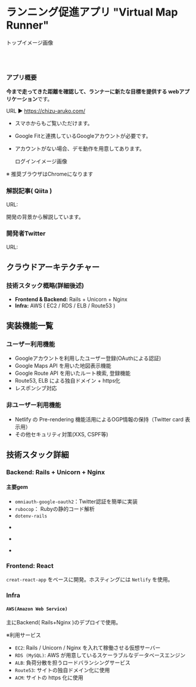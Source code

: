 # ランニング促進アプリ "Virtual Map Runner"

トップイメージ画像
<!-- ![guest_login](https://user-images.githubusercontent.com/57904570/128120894-8cb3de67-6f5e-4175-965e-0222509c0f32.png) -->


<br>
<br>

### アプリ概要

**今まで走ってきた距離を確認して、ランナーに新たな目標を提供する webアプリケーション**です。

URL ▶︎ https://chizu-aruko.com/

-   スマホからもご覧いただけます。
-   Google Fitと連携しているGoogleアカウントが必要です。
-   アカウントがない場合、デモ動作を用意してあります。

    ログインイメージ画像
    <!-- ![guest_login](https://user-images.githubusercontent.com/57904570/128120894-8cb3de67-6f5e-4175-965e-0222509c0f32.png) -->

※ 推奨ブラウザはChromeになります

### 解説記事( Qiita )
URL:

開発の背景から解説しています。

### 開発者Twitter
URL:

## クラウドアーキテクチャー
<!-- ![image](https://user-images.githubusercontent.com/56747224/110200543-dbf47e80-7ea1-11eb-8c91-227bd310faa9.png) -->

### 技術スタック概略(詳細後述)
- **Frontend & Backend:** Rails + Unicorn + Nginx
- **Infra:** AWS ( EC2 / RDS / ELB / Route53 )

## 実装機能一覧
### ユーザー利用機能
- Googleアカウントを利用したユーザー登録(OAuthによる認証)
- Google Maps API を用いた地図表示機能
- Google Route API を用いたルート検索, 登録機能
- Route53, ELB による独自ドメイン + https化
- レスポンシブ対応

### 非ユーザー利用機能
- Netlify の Pre-rendering 機能活用によるOGP情報の保持（Twitter card 表示用）
- その他セキュリティ対策(XXS, CSPF等)

## 技術スタック詳細
### Backend: Rails + Unicorn + Nginx
#### 主要gem
<!-- - ``devise_token_auth``： APIモードでの devise。トークン認証を簡単に実装 -->
- ``omniauth-google-oauth2``：Twitter認証を簡単に実装
- ``rubocop``： Rubyの静的コード解析
- ``dotenv-rails``
- ````
- ````
- ````

### Frontend: React

``creat-react-app`` をベースに開発。ホスティングには ``Netlify`` を使用。
<!-- - ``eslint & prettier``: javascriptに対する静的コード解析-->

### Infra

#### ``AWS(Amazon Web Service)``

主にBackend( Rails+Nginx )のデプロイで使用。

※利用サービス
- ``EC2``: Rails / Unicorn / Nginx を入れて稼働させる仮想サーバー
- ``RDS (MySQL)``: AWS が用意しているスケーラブルなデータベースエンジン
- ``ALB``: 負荷分散を担うロードバランシングサービス
- ``Route53``: サイトの独自ドメイン化に使用
- ``ACM``: サイトの https 化に使用